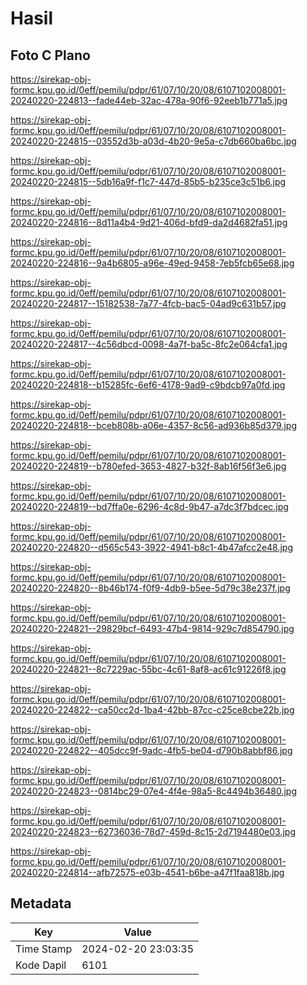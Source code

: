 # Hasil

## Foto C Plano

https://sirekap-obj-formc.kpu.go.id/0eff/pemilu/pdpr/61/07/10/20/08/6107102008001-20240220-224813--fade44eb-32ac-478a-90f6-92eeb1b771a5.jpg

https://sirekap-obj-formc.kpu.go.id/0eff/pemilu/pdpr/61/07/10/20/08/6107102008001-20240220-224815--03552d3b-a03d-4b20-9e5a-c7db660ba6bc.jpg

https://sirekap-obj-formc.kpu.go.id/0eff/pemilu/pdpr/61/07/10/20/08/6107102008001-20240220-224815--5db16a9f-f1c7-447d-85b5-b235ce3c51b6.jpg

https://sirekap-obj-formc.kpu.go.id/0eff/pemilu/pdpr/61/07/10/20/08/6107102008001-20240220-224816--8d11a4b4-9d21-406d-bfd9-da2d4682fa51.jpg

https://sirekap-obj-formc.kpu.go.id/0eff/pemilu/pdpr/61/07/10/20/08/6107102008001-20240220-224816--9a4b6805-a96e-49ed-9458-7eb5fcb65e68.jpg

https://sirekap-obj-formc.kpu.go.id/0eff/pemilu/pdpr/61/07/10/20/08/6107102008001-20240220-224817--15182538-7a77-4fcb-bac5-04ad9c631b57.jpg

https://sirekap-obj-formc.kpu.go.id/0eff/pemilu/pdpr/61/07/10/20/08/6107102008001-20240220-224817--4c56dbcd-0098-4a7f-ba5c-8fc2e064cfa1.jpg

https://sirekap-obj-formc.kpu.go.id/0eff/pemilu/pdpr/61/07/10/20/08/6107102008001-20240220-224818--b15285fc-6ef6-4178-9ad9-c9bdcb97a0fd.jpg

https://sirekap-obj-formc.kpu.go.id/0eff/pemilu/pdpr/61/07/10/20/08/6107102008001-20240220-224818--bceb808b-a06e-4357-8c56-ad936b85d379.jpg

https://sirekap-obj-formc.kpu.go.id/0eff/pemilu/pdpr/61/07/10/20/08/6107102008001-20240220-224819--b780efed-3653-4827-b32f-8ab16f56f3e6.jpg

https://sirekap-obj-formc.kpu.go.id/0eff/pemilu/pdpr/61/07/10/20/08/6107102008001-20240220-224819--bd7ffa0e-6296-4c8d-9b47-a7dc3f7bdcec.jpg

https://sirekap-obj-formc.kpu.go.id/0eff/pemilu/pdpr/61/07/10/20/08/6107102008001-20240220-224820--d565c543-3922-4941-b8c1-4b47afcc2e48.jpg

https://sirekap-obj-formc.kpu.go.id/0eff/pemilu/pdpr/61/07/10/20/08/6107102008001-20240220-224820--8b46b174-f0f9-4db9-b5ee-5d79c38e237f.jpg

https://sirekap-obj-formc.kpu.go.id/0eff/pemilu/pdpr/61/07/10/20/08/6107102008001-20240220-224821--29829bcf-6493-47b4-9814-929c7d854790.jpg

https://sirekap-obj-formc.kpu.go.id/0eff/pemilu/pdpr/61/07/10/20/08/6107102008001-20240220-224821--8c7229ac-55bc-4c61-8af8-ac61c91226f8.jpg

https://sirekap-obj-formc.kpu.go.id/0eff/pemilu/pdpr/61/07/10/20/08/6107102008001-20240220-224822--ca50cc2d-1ba4-42bb-87cc-c25ce8cbe22b.jpg

https://sirekap-obj-formc.kpu.go.id/0eff/pemilu/pdpr/61/07/10/20/08/6107102008001-20240220-224822--405dcc9f-9adc-4fb5-be04-d790b8abbf86.jpg

https://sirekap-obj-formc.kpu.go.id/0eff/pemilu/pdpr/61/07/10/20/08/6107102008001-20240220-224823--0814bc29-07e4-4f4e-98a5-8c4494b36480.jpg

https://sirekap-obj-formc.kpu.go.id/0eff/pemilu/pdpr/61/07/10/20/08/6107102008001-20240220-224823--62736036-78d7-459d-8c15-2d7194480e03.jpg

https://sirekap-obj-formc.kpu.go.id/0eff/pemilu/pdpr/61/07/10/20/08/6107102008001-20240220-224814--afb72575-e03b-4541-b6be-a47f1faa818b.jpg


## Metadata

| Key        | Value               |
| ---------- | ------------------- |
| Time Stamp | 2024-02-20 23:03:35 |
| Kode Dapil | 6101                |



